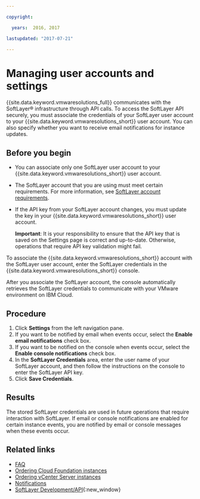 ```yaml
---

copyright:

  years:  2016, 2017

lastupdated: "2017-07-21"

---
```


# Managing user accounts and settings

{{site.data.keyword.vmwaresolutions_full}} communicates with the SoftLayer® infrastructure through API calls. To access the SoftLayer API securely, you must associate the credentials of your SoftLayer user account to your {{site.data.keyword.vmwaresolutions_short}} user account. You can also specify whether you want to receive email notifications for instance updates.

## Before you begin

* You can associate only one SoftLayer user account to your {{site.data.keyword.vmwaresolutions_short}} user account.
* The SoftLayer account that you are using must meet certain requirements. For more information, see [SoftLayer account requirements](slaccountrequirement.html).
* If the API key from your SoftLayer account changes, you must update the key in your {{site.data.keyword.vmwaresolutions_short}} user account.

   **Important**: It is your responsibility to ensure that the API key that is saved on the Settings page is correct and up-to-date. 
   Otherwise, operations that require API key validation might fail.

To associate the {{site.data.keyword.vmwaresolutions_short}} account with the SoftLayer user account, enter the SoftLayer credentials in the {{site.data.keyword.vmwaresolutions_short}} console.

After you associate the SoftLayer account, the console automatically retrieves the SoftLayer credentials to communicate with your VMware environment on IBM Cloud.

## Procedure

1. Click **Settings** from the left navigation pane.
2. If you want to be notified by email when events occur, select the **Enable email notifications** check box.
3. If you want to be notified on the console when events occur, select the **Enable console notifications** check box.
4. In the **SoftLayer Credentials** area, enter the user name of your SoftLayer account, and then follow the instructions on the console 
to enter the SoftLayer API key.
5. Click **Save Credentials**.

## Results

The stored SoftLayer credentials are used in future operations that require interaction with SoftLayer. If email or console notifications are enabled for certain instance events, you are notified by email or console messages when these events occur.

## Related links

* [FAQ](faq.html)
* [Ordering Cloud Foundation instances](../sddc/sd_orderinginstance.html)
* [Ordering vCenter Server instances](../vcenter/vc_orderinginstance.html)
* [Notifications](notifications.html)
* [SoftLayer Development/API](http://knowledgelayer.softlayer.com/topic/developmentapi){:new_window}
